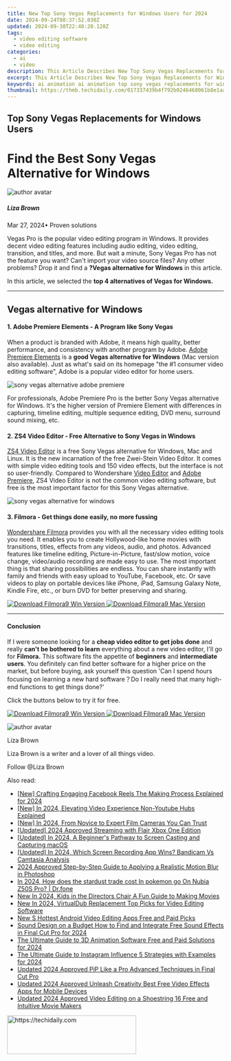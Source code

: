 ```yaml
---
title: New Top Sony Vegas Replacements for Windows Users for 2024
date: 2024-09-24T08:37:52.030Z
updated: 2024-09-30T22:48:20.120Z
tags: 
  - video editing software
  - video editing
categories: 
  - ai
  - video
description: This Article Describes New Top Sony Vegas Replacements for Windows Users for 2024
excerpt: This Article Describes New Top Sony Vegas Replacements for Windows Users for 2024
keywords: ai animation ai animation top sony vegas replacements for windows users,ai animation top sony vegas replacements for windows users,top rated windows movie maker replacements for mac users,looking for a sony vegas replacement on windows try these options,ai animation ai animation ai animation top sony vegas replacements for windows users,top sony vegas replacements for windows users,sony vegas for windows find your perfect replacement
thumbnail: https://thmb.techidaily.com/017337439b4f792b0246468061b8e1aa8f8f36d01cdf2619fb3c06685fc0972f.jpg
---
```


## Top Sony Vegas Replacements for Windows Users

# Find the Best Sony Vegas Alternative for Windows

![author avatar](https://lh5.googleusercontent.com/-AIMmjowaFs4/AAAAAAAAAAI/AAAAAAAAABc/Y5UmwDaI7HU/s250-c-k/photo.jpg)

##### Liza Brown

 Mar 27, 2024• Proven solutions

Vegas Pro is the popular video editing program in Windows. It provides decent video editing features including audio editing, video editing, transition, and titles, and more. But wait a minute, Sony Vegas Pro has not the feature you want? Can't import your video source files? Any other problems? Drop it and find a **?Vegas alternative for Windows** in this article.

In this article, we selected the **top 4 alternatives of Vegas for Windows.**

---

## Vegas alternative for Windows

#### 1\. Adobe Premiere Elements - A Program like Sony Vegas

When a product is branded with Adobe, it means high quality, better performance, and consistency with another program by Adobe. [Adobe Premiere Elements](https://www.adobe.com/products/premiere-elements.html) is a **good Vegas alternative for Windows** (Mac version also available). Just as what's said on its homepage "the #1 consumer video editing software", Adobe is a popular video editor for home users.

![sony vegas alternative adobe premiere](https://images.wondershare.com/filmora/article-images/adobe-premiere-elements-2021-interface.png)

For professionals, Adobe Premiere Pro is the better Sony Vegas alternative for Windows. It's the higher version of Premiere Element with differences in capturing, timeline editing, multiple sequence editing, DVD menu, surround sound mixing, etc.

#### 2\. ZS4 Video Editor - Free Alternative to Sony Vegas in Windows

[ZS4 Video Editor](http://www.zs4.net/news) is a free Sony Vegas alternative for Windows, Mac and Linux. It is the new incarnation of the free Zwei-Stein Video Editor. It comes with simple video editing tools and 150 video effects, but the interface is not so user-friendly. Compared to Wondershare [Video Editor](https://tools.techidaily.com/wondershare/filmora/download/) and [Adobe Premiere](https://www.adobe.com/products/premiere-elements.html), ZS4 Video Editor is not the common video editing software, but free is the most important factor for this Sony Vegas alternative.

![sony vegas alternative for windows](https://images.wondershare.com/topic/video-editing/zs4-video-editor-windows.jpg)

#### 3. Filmora - Get things done easily, no more fussing

[Wondershare Filmora](https://tools.techidaily.com/wondershare/filmora/download/) provides you with all the necessary video editing tools you need. It enables you to create Hollywood-like home movies with transitions, titles, effects from any videos, audio, and photos. Advanced features like timeline editing, Picture-in-Picture, fast/slow motion, voice change, video/audio recording are made easy to use. The most important thing is that sharing possibilities are endless. You can share instantly with family and friends with easy upload to YouTube, Facebook, etc. Or save videos to play on portable devices like iPhone, iPad, Samsung Galaxy Note, Kindle Fire, etc., or burn DVD for better preserving and sharing.

[![Download Filmora9 Win Version](https://images.wondershare.com/filmora/guide/download-btn-win.jpg) ](https://tools.techidaily.com/wondershare/filmora/download/) [![Download Filmora9 Mac Version](https://images.wondershare.com/filmora/guide/download-btn-mac.jpg) ](https://tools.techidaily.com/wondershare/filmora/download/)

---

#### Conclusion

If I were someone looking for a **cheap video editor to get jobs done** and really **can't be bothered to learn** everything about a new video editor, I'll go for **Filmora.** This software fits the appetite of **beginners** and **intermediate users**. You definitely can find better software for a higher price on the market, but before buying, ask yourself this question 'Can I spend hours focusing on learning a new hard software？Do I really need that many high-end functions to get things done?'

Click the buttons below to try it for free.

[![Download Filmora9 Win Version](https://images.wondershare.com/filmora/guide/download-btn-win.jpg) ](https://tools.techidaily.com/wondershare/filmora/download/) [![Download Filmora9 Mac Version](https://images.wondershare.com/filmora/guide/download-btn-mac.jpg) ](https://tools.techidaily.com/wondershare/filmora/download/)

![author avatar](https://lh5.googleusercontent.com/-AIMmjowaFs4/AAAAAAAAAAI/AAAAAAAAABc/Y5UmwDaI7HU/s250-c-k/photo.jpg)

Liza Brown

Liza Brown is a writer and a lover of all things video.

Follow @Liza Brown

<ins class="adsbygoogle"
      style="display:block"
      data-ad-client="ca-pub-7571918770474297"
      data-ad-slot="8358498916"
      data-ad-format="auto"
      data-full-width-responsive="true"></ins>

<span class="atpl-alsoreadstyle">Also read:</span>
<div><ul>
<li><a href="https://facebook-video-recording.techidaily.com/new-crafting-engaging-facebook-reels-the-making-process-explained-for-2024/"><u>[New] Crafting Engaging Facebook Reels The Making Process Explained for 2024</u></a></li>
<li><a href="https://youtube-docs.techidaily.com/n-2024-elevating-video-experience-non-youtube-hubs-explained/"><u>[New] In 2024, Elevating Video Experience Non-Youtube Hubs Explained</u></a></li>
<li><a href="https://fox-access.techidaily.com/new-in-2024-from-novice-to-expert-film-cameras-you-can-trust/"><u>[New] In 2024, From Novice to Expert Film Cameras You Can Trust</u></a></li>
<li><a href="https://screen-recording.techidaily.com/updated-2024-approved-streaming-with-flair-xbox-one-edition/"><u>[Updated] 2024 Approved Streaming with Flair Xbox One Edition</u></a></li>
<li><a href="https://desktop-recording.techidaily.com/updated-in-2024-a-beginners-pathway-to-screen-casting-and-capturing-macos/"><u>[Updated] In 2024, A Beginner's Pathway to Screen Casting and Capturing macOS</u></a></li>
<li><a href="https://on-screen-recording.techidaily.com/updated-in-2024-which-screen-recording-app-wins-bandicam-vs-camtasia-analysis/"><u>[Updated] In 2024, Which Screen Recording App Wins? Bandicam Vs Camtasia Analysis</u></a></li>
<li><a href="https://extra-support.techidaily.com/2024-approved-step-by-step-guide-to-applying-a-realistic-motion-blur-in-photoshop/"><u>2024 Approved Step-by-Step Guide to Applying a Realistic Motion Blur in Photoshop</u></a></li>
<li><a href="https://pokemon-go-android.techidaily.com/in-2024-how-does-the-stardust-trade-cost-in-pokemon-go-on-nubia-z50s-pro-drfone-by-drfone-virtual-android/"><u>In 2024, How does the stardust trade cost In pokemon go On Nubia Z50S Pro? | Dr.fone</u></a></li>
<li><a href="https://ai-driven-video-production.techidaily.com/new-in-2024-kids-in-the-directors-chair-a-fun-guide-to-making-movies/"><u>New In 2024, Kids in the Directors Chair A Fun Guide to Making Movies</u></a></li>
<li><a href="https://ai-driven-video-production.techidaily.com/new-in-2024-virtualdub-replacement-top-picks-for-video-editing-software/"><u>New In 2024, VirtualDub Replacement Top Picks for Video Editing Software</u></a></li>
<li><a href="https://ai-driven-video-production.techidaily.com/new-s-hottest-android-video-editing-apps-free-and-paid-picks/"><u>New S Hottest Android Video Editing Apps Free and Paid Picks</u></a></li>
<li><a href="https://ai-driven-video-production.techidaily.com/sound-design-on-a-budget-how-to-find-and-integrate-free-sound-effects-in-final-cut-pro-for-2024/"><u>Sound Design on a Budget How to Find and Integrate Free Sound Effects in Final Cut Pro for 2024</u></a></li>
<li><a href="https://ai-driven-video-production.techidaily.com/the-ultimate-guide-to-3d-animation-software-free-and-paid-solutions-for-2024/"><u>The Ultimate Guide to 3D Animation Software Free and Paid Solutions for 2024</u></a></li>
<li><a href="https://instagram-clips.techidaily.com/the-ultimate-guide-to-instagram-influence-5-strategies-with-examples-for-2024/"><u>The Ultimate Guide to Instagram Influence 5 Strategies with Examples for 2024</u></a></li>
<li><a href="https://ai-driven-video-production.techidaily.com/updated-2024-approved-pip-like-a-pro-advanced-techniques-in-final-cut-pro/"><u>Updated 2024 Approved PiP Like a Pro Advanced Techniques in Final Cut Pro</u></a></li>
<li><a href="https://ai-driven-video-production.techidaily.com/updated-2024-approved-unleash-creativity-best-free-video-effects-apps-for-mobile-devices/"><u>Updated 2024 Approved Unleash Creativity Best Free Video Effects Apps for Mobile Devices</u></a></li>
<li><a href="https://ai-driven-video-production.techidaily.com/updated-2024-approved-video-editing-on-a-shoestring-16-free-and-intuitive-movie-makers/"><u>Updated 2024 Approved Video Editing on a Shoestring 16 Free and Intuitive Movie Makers</u></a></li>
</ul></div>

<!-- affiliate ads begin -->
<a href="https://aligracehair.sjv.io/c/5597632/1925484/19272" target="_top" id="1925484">
  <img src="//a.impactradius-go.com/display-ad/19272-1925484" border="0" alt="https://techidaily.com" width="300" height="90"/>
</a>
<img height="0" width="0" src="https://aligracehair.sjv.io/i/5597632/1925484/19272" style="position:absolute;visibility:hidden;" border="0" />
<!-- affiliate ads end -->

